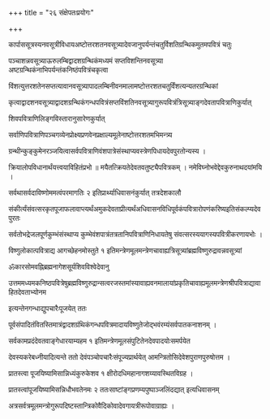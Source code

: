 +++
title = "२६ संक्षेपतःप्रयोगः"

+++

कार्पाससूत्रस्यनवसूत्रीविधायअष्टोत्तरशतनवसूत्र्यादेवजानुपर्यन्तंचतुर्विशतिग्रन्थिकमुतमपवित्रं चतुः

पञ्चाशन्नवसूत्र्याऊरुलम्बिद्वादशग्रन्थिकंमध्यमं सप्तविशन्तिनवसूत्र्या अष्टग्रन्थिकंनाभिपर्यन्तंकनिष्ठंपवित्रंचकृत्वा

विंशत्युत्तरशतेनसप्तत्यावानवसूत्र्यापादलम्बिनीवनमालामष्टोत्तरशतचतुर्विंशत्यन्यतरग्रन्थिकां

कृत्वाद्वादशनवसूत्र्याद्वादशग्रन्थिकंगन्धपवित्रंसप्तविंशतिनवसूत्र्यागुरूपवित्रंत्रिसूत्र्याङ्गदेवतापवित्राणिकुर्यात्

शिवपवित्राणिलिङ्गविस्तारानुसारेणकुर्यात्

सर्वाणिपवित्राणिपञ्चगव्येनप्रोक्ष्यप्रणवेनप्रक्षाल्यमूलेनाष्टोत्तरशतमभिमन्त्र्य

ग्रन्थीन्कुङ्कुमेनरञ्जयित्वासर्वपवित्राणिवंशपात्रेसंस्थाप्यवस्त्रेणपिधायदेवपुरतोन्यस्य ।

क्रियालोपविधानार्थंयत्त्वयाविहितंप्रभो ॥ मयैतत्क्रियतेदेवतवतुष्ट्यैपवित्रकम् । नमेविघ्नोभवेद्देवकुरुनाथदयांमयि ।

सर्वथासर्वदाविष्णोममत्वंपरमागतिः २ इतिप्रार्थ्याधिवासनंकुर्यात् तत्रदेशकालौ

संकीर्त्यंसंवत्सरकृतपूजाफलावाप्त्यर्थंअमुकदेवताप्रीत्यर्थंअधिवासनविधिपूर्वकंपवित्रारोपणंकरिष्यइतिसंकल्प्यदेवपुरतः

सर्वतोभद्रेजलपूर्णकुम्भंसंस्थाप्य कुम्भेवंशपात्रंतत्रतानिपवित्राणिनिधायतेषु संवत्सरस्ययागस्यपवित्रीकरणायभोः ।

विष्णुलोकात्पवित्राद्य आगच्छेहनमोस्तुते १ इतिमन्त्रेणमूलमन्त्रेणचावाह्यत्रिसूत्र्यांब्रह्मविष्णुरुद्रावन्नवसूत्र्यां

ॐकारसोमवह्निब्रह्मनागेशसूर्यशिवविश्वेदेवानु

उत्तममध्यमकनिष्ठपवित्रेषुब्रह्मविष्णुरुद्रान्सत्वरजस्तमांस्यावाह्यवनमालायांप्रकृतिचावाह्यमूलमन्त्रेणश्रीपवित्राद्यावाहितदेवताभ्योनम

इत्यन्तेनगन्धाद्युपचारैःपूजयेत् ततः

पूर्वसंपादितंवितस्तिमात्रंद्वादशग्रंथिकंगन्धपवित्रमादायविष्णुतेजोद्भवंरम्यंसर्वपातकनाशनम् ।

सर्वकामप्रदंदेवतवाङ्गेधारयाम्यहम १ इतिमन्त्रेणमूलसंपुटितेनदेवपादयोःसमर्पयेत

देवस्यकरेबध्नीयादित्यन्ते ततो देवंपञ्चोपचारैःसंपूज्यप्रार्थयेत् आमन्त्रितोसिदेवेशपुराणपुरुषोत्तम ।

प्रातस्त्वा पूजयिष्यामिसान्निध्यंकुरुकेशव १ क्षीरोदधिमहानागशय्यावस्थितविग्रह ।

प्रातस्त्वांपूजयिष्यामिसन्निधौभवतेनमः २ ततःसाष्टांङ्गप्रणम्यपुष्पाञ्जलिंदद्यात् इत्यधिवासनम्

अत्रसर्वत्रमूलमन्त्रोगुरूपदिष्टस्तान्त्रिकोवैदिकोवादेवगायत्रीरूपोवाग्राह्यः ।
